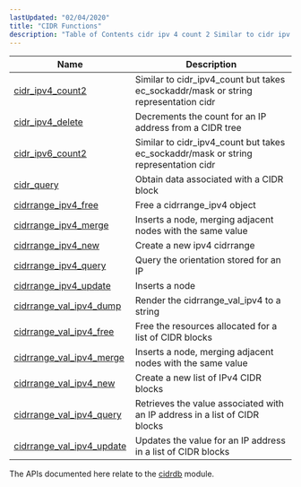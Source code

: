 ```yaml
---
lastUpdated: "02/04/2020"
title: "CIDR Functions"
description: "Table of Contents cidr ipv 4 count 2 Similar to cidr ipv 4 count but takes ec sockaddr mask or string representation cidr cidr ipv 4 delete Decrements the count for an IP address from a CIDR tree cidr ipv 6 count 2 Similar to cidr ipv 4 count but..."
---
```



| Name                                                                                                              | Description                                                                         |
|-------------------------------------------------------------------------------------------------------------------|-------------------------------------------------------------------------------------|
| [cidr_ipv4_count2](/momentum/3/3-api/apis-cidr-ipv-4-count-2)                   | Similar to cidr_ipv4_count but takes ec_sockaddr/mask or string representation cidr |
| [cidr_ipv4_delete](/momentum/3/3-api/apis-cidr-ipv-4-delete)                   | Decrements the count for an IP address from a CIDR tree                             |
| [cidr_ipv6_count2](/momentum/3/3-api/apis-cidr-ipv-6-count-2)                   | Similar to cidr_ipv4_count but takes ec_sockaddr/mask or string representation cidr |
| [cidr_query](/momentum/3/3-api/apis-cidr-query)                               | Obtain data associated with a CIDR block                                            |
| [cidrrange_ipv4_free](/momentum/3/3-api/apis-cidrrange-ipv-4-free)             | Free a cidrrange_ipv4 object                                                        |
| [cidrrange_ipv4_merge](/momentum/3/3-api/apis-cidrrange-ipv-4-merge)           | Inserts a node, merging adjacent nodes with the same value                          |
| [cidrrange_ipv4_new](/momentum/3/3-api/apis-cidrrange-ipv-4-new)               | Create a new ipv4 cidrrange                                                         |
| [cidrrange_ipv4_query](/momentum/3/3-api/apis-cidrrange-ipv-4-query)           | Query the orientation stored for an IP                                              |
| [cidrrange_ipv4_update](/momentum/3/3-api/apis-cidrrange-ipv-4-update)         | Inserts a node                                                                      |
| [cidrrange_val_ipv4_dump](/momentum/3/3-api/apis-cidrrange-val-ipv-4-dump)     | Render the cidrrange_val_ipv4 to a string                                           |
| [cidrrange_val_ipv4_free](/momentum/3/3-api/apis-cidrrange-val-ipv-4-free)     | Free the resources allocated for a list of CIDR blocks                              |
| [cidrrange_val_ipv4_merge](/momentum/3/3-api/apis-cidrrange-val-ipv-4-merge)   | Inserts a node, merging adjacent nodes with the same value                          |
| [cidrrange_val_ipv4_new](/momentum/3/3-api/apis-cidrrange-val-ipv-4-new)       | Create a new list of IPv4 CIDR blocks                                               |
| [cidrrange_val_ipv4_query](/momentum/3/3-api/apis-cidrrange-val-ipv-4-query)   | Retrieves the value associated with an IP address in a list of CIDR blocks          |
| [cidrrange_val_ipv4_update](/momentum/3/3-api/apis-cidrrange-val-ipv-4-update) | Updates the value for an IP address in a list of CIDR blocks                        |

The APIs documented here relate to the [cidrdb](/momentum/3/3-reference/3-reference-modules-cidrdb) module.